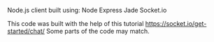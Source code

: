 Node.js client built using:
Node
Express
Jade
Socket.io

This code was built with the help of this
tutorial https://socket.io/get-started/chat/
Some parts of the code may match.
